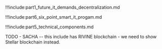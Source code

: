 
!!!include:part1_future_it_demands_decentralization.md

!!!include:part6_six_point_smart_it_progam.md

!!!include:part5_technical_components.md

TODO - SACHA -- this include has RIVINE blockchain - we need to show Stellar blockchain instead.
